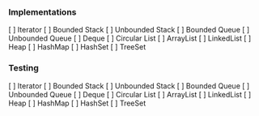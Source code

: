 ### Implementations
[ ] Iterator
[ ] Bounded Stack
[ ] Unbounded Stack
[ ] Bounded Queue
[ ] Unbounded Queue
[ ] Deque
[ ] Circular List
[ ] ArrayList
[ ] LinkedList
[ ] Heap
[ ] HashMap
[ ] HashSet
[ ] TreeSet

### Testing
[ ] Iterator
[ ] Bounded Stack
[ ] Unbounded Stack
[ ] Bounded Queue
[ ] Unbounded Queue
[ ] Deque
[ ] Circular List
[ ] ArrayList
[ ] LinkedList
[ ] Heap
[ ] HashMap
[ ] HashSet
[ ] TreeSet

